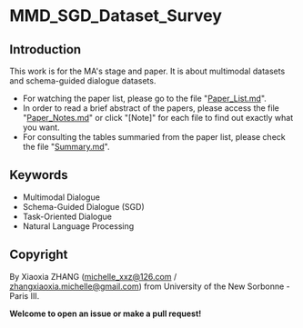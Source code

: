 # MMD_SGD_Dataset_Survey

## Introduction

This work is for the MA's stage and paper. It is about multimodal datasets and schema-guided dialogue datasets.

- For watching the paper list, please go to the file "[Paper_List.md](./Paper_List.md)".
- In order to read a brief abstract of the papers, please access the file "[Paper_Notes.md](./Paper_Notes.md)" or click "[Note]" for each file to find out exactly what you want. 
- For consulting the tables summaried from the paper list, please check the file "[Summary.md](./Summary.md)".

## Keywords

- Multimodal Dialogue
- Schema-Guided Dialogue (SGD)
- Task-Oriented Dialogue
- Natural Language Processing

## Copyright
By Xiaoxia ZHANG (michelle_xxz@126.com / zhangxiaoxia.michelle@gmail.com) from University of the New Sorbonne - Paris III.

**Welcome to open an issue or make a pull request!**
